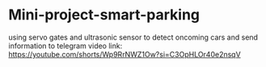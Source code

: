 # Mini-project-smart-parking
using servo gates and ultrasonic sensor to detect oncoming cars and send information to telegram
video link: https://youtube.com/shorts/Wp9RrNWZ1Ow?si=C3OpHLOr40e2nsqV
